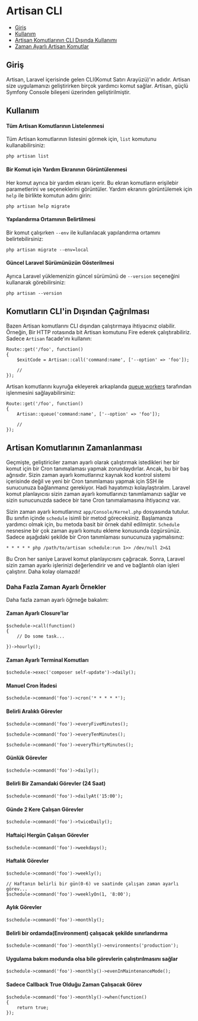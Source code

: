 # Artisan CLI

- [Giriş](#introduction)
- [Kullanım](#usage)
- [Artisan Komutlarının CLI Dışında Kullanımı](#calling-commands-outside-of-cli)
- [Zaman Ayarlı Artisan Komutlar](#scheduling-artisan-commands)

<a name="introduction"></a>
## Giriş

Artisan, Laravel içerisinde gelen CLI(Komut Satırı Arayüzü)'ın adıdır. Artisan size uygulamanızı geliştirirken birçok yardımcı komut sağlar. Artisan, güçlü Symfony Console bileşeni üzerinden geliştirilmiştir.

<a name="usage"></a>
## Kullanım

#### Tüm Artisan Komutlarının Listelenmesi

Tüm Artisan komutlarının listesini görmek için, `list` komutunu kullanabilirsiniz:

	php artisan list

#### Bir Komut için Yardım Ekranının Görüntülenmesi

Her komut ayrıca bir yardım ekranı içerir. Bu ekran komutların erişilebir parametlerini ve seçeneklerini görüntüler. Yardım ekranını görüntülemek için `help` ile birlikte komutun adını girin:

	php artisan help migrate

#### Yapılandırma Ortamının Belirtilmesi

Bir komut çalışırken `--env` ile kullanılacak yapılandırma ortamını belirtebilirsiniz:

	php artisan migrate --env=local

#### Güncel Laravel Sürümünüzün Gösterilmesi

Ayrıca Laravel yüklemenizin güncel sürümünü de `--version` seçeneğini kullanarak görebilirsiniz:

	php artisan --version

<a name="calling-commands-outside-of-cli"></a>
## Komutların CLI'in Dışından Çağrılması

Bazen Artisan komutlarını CLI dışından çalıştırmaya ihtiyacınız olabilir. Örneğin, Bir HTTP rotasında bit Artisan komutunu Fire ederek çalıştırabiliriz. Sadece `Artisan` facade'ını kullanın:

	Route::get('/foo', function()
	{
		$exitCode = Artisan::call('command:name', ['--option' => 'foo']);

		//
	});

Artisan komutlarını kuyruğa ekleyerek arkaplanda [queue workers](/docs/master/queues) tarafından işlenmesini sağlayabilirsiniz:

	Route::get('/foo', function()
	{
		Artisan::queue('command:name', ['--option' => 'foo']);

		//
	});

<a name="scheduling-artisan-commands"></a>
## Artisan Komutlarının Zamanlanması

Geçmişte, geliştiriciler zaman ayarlı olarak çalıştırmak istedikleri her bir komut için bir Cron tanımalaması yapmak zorundaydırlar. Ancak, bu bir baş ağrısıdır. Sizin zaman ayarlı komutlarınız kaynak kod kontrol sistemi içerisinde değil ve yeni bir Cron tanımlaması yapmak için SSH ile sunucunuza bağlanmanız gerekiyor. Hadi hayatımızı kolaylaştıralım. Laravel komut planlayıcısı sizin zaman ayarlı komutlarınızı tanımlamanızı sağlar ve sizin sunucunuzda sadece bir tane Cron tanımalamasına ihtiyacınız var.

Sizin zaman ayarlı komutlarınız `app/Console/Kernel.php` dosyasında tutulur. Bu sınıfın içinde `schedule` isimli bir metod göreceksiniz. Başlamanıza yardımcı olmak için, bu metoda basit bir örnek dahil edilmiştir. `Schedule` nesnesine bir çok zaman ayarlı komutu ekleme konusunda özgürsünüz. Sadece aşağıdaki şekilde bir Cron tanımlaması sunucunuza yapmalısınız:

	* * * * * php /path/to/artisan schedule:run 1>> /dev/null 2>&1

Bu Cron her saniye Laravel komut planlayıcısını çağıracak. Sonra, Laravel sizin zaman ayarkı işlerinizi değerlendirir ve and ve bağlantılı olan işleri çalıştırır. Daha kolay olamazdı!

### Daha Fazla Zaman Ayarlı Örnekler

Daha fazla zaman ayarlı öğrneğe bakalım:

#### Zaman Ayarlı Closure'lar

	$schedule->call(function()
	{
		// Do some task...

	})->hourly();

#### Zaman Ayarlı Terminal Komutları

	$schedule->exec('composer self-update')->daily();

#### Manuel Cron İfadesi

	$schedule->command('foo')->cron('* * * * *');

#### Belirli Aralıklı Görevler

	$schedule->command('foo')->everyFiveMinutes();

	$schedule->command('foo')->everyTenMinutes();

	$schedule->command('foo')->everyThirtyMinutes();

#### Günlük Görevler

	$schedule->command('foo')->daily();

#### Belirli Bir Zamandaki Görevler (24 Saat)

	$schedule->command('foo')->dailyAt('15:00');

#### Günde 2 Kere Çalışan Görevler

	$schedule->command('foo')->twiceDaily();

#### Haftaiçi Hergün Çalışan Görevler

	$schedule->command('foo')->weekdays();

#### Haftalık Görevler

	$schedule->command('foo')->weekly();

	// Haftanın belirli bir gün(0-6) ve saatinde çalışan zaman ayarlı görev...
	$schedule->command('foo')->weeklyOn(1, '8:00');

#### Aylık Görevler

	$schedule->command('foo')->monthly();

#### Belirli bir ordamda(Environment) çalışacak şekilde sınırlandırma

	$schedule->command('foo')->monthly()->environments('production');

#### Uygulama bakım modunda olsa bile görevlerin çalıştırılmasını sağlar

	$schedule->command('foo')->monthly()->evenInMaintenanceMode();

#### Sadece Callback True Olduğu Zaman Çalışacak Görev

	$schedule->command('foo')->monthly()->when(function()
	{
		return true;
	});
